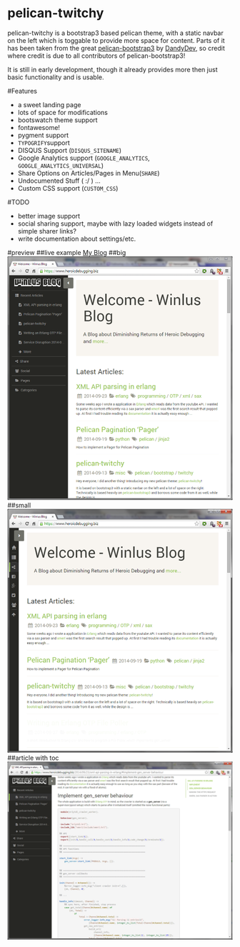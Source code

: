 pelican-twitchy
===================

pelican-twitchy is a bootstrap3 based pelican theme, with a static navbar on the left which is toggable to provide more space for content. Parts of it has been taken from the great [pelican-bootstrap3](https://github.com/DandyDev/pelican-bootstrap3) by [DandyDev](http://dandydev.net/), so credit where credit is due to all contributors of pelican-bootstrap3!

It is still in early development, though it already provides more then just basic functionality and is usable.

#Features

*    a sweet landing page
*    lots of space for modifications
*    bootswatch theme support
*    fontawesome!
*    pygment support
*    `TYPOGRIFY`support
*    DISQUS Support (`DISQUS_SITENAME`)
*    Google Analytics support (`GOOGLE_ANALYTICS`, `GOOGLE_ANALYTICS_UNIVERSAL`)
*    Share Options on Articles/Pages in Menu(`SHARE`)
*    Undocumented Stuff ( :/ ) ...
*    Custom CSS support (`CUSTOM_CSS`)

#TODO

*    better image support
*    social sharing support, maybe with lazy loaded widgets instead of simple sharer links?
*    write documentation about settings/etc.

#preview 
##live example
[My Blog](http://www.heroicdebugging.biz)
##big
![Preview](/preview_big.PNG)
##small
![Preview](/preview_small.PNG)
##article with toc
![Preview](/preview_article.PNG)
